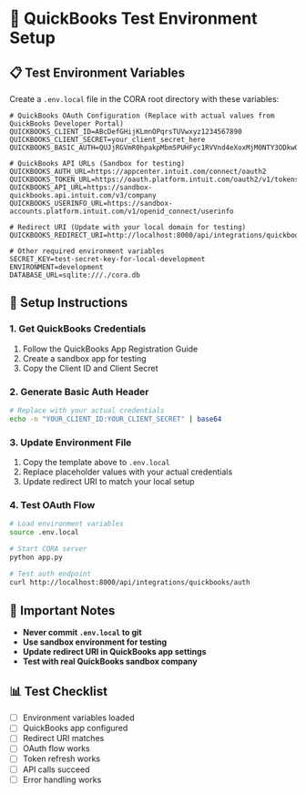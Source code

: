 # 🧪 QuickBooks Test Environment Setup

## 📋 Test Environment Variables

Create a `.env.local` file in the CORA root directory with these variables:

```env
# QuickBooks OAuth Configuration (Replace with actual values from QuickBooks Developer Portal)
QUICKBOOKS_CLIENT_ID=ABcDefGHijKLmnOPqrsTUVwxyz1234567890
QUICKBOOKS_CLIENT_SECRET=your_client_secret_here
QUICKBOOKS_BASIC_AUTH=QUJjRGVmR0hpakpMbm5PUHFyc1RVVnd4eXoxMjM0NTY3ODkwOnlvdXJfY2xpZW50X3NlY3JldF9oZXJl

# QuickBooks API URLs (Sandbox for testing)
QUICKBOOKS_AUTH_URL=https://appcenter.intuit.com/connect/oauth2
QUICKBOOKS_TOKEN_URL=https://oauth.platform.intuit.com/oauth2/v1/tokens/bearer
QUICKBOOKS_API_URL=https://sandbox-quickbooks.api.intuit.com/v3/company
QUICKBOOKS_USERINFO_URL=https://sandbox-accounts.platform.intuit.com/v1/openid_connect/userinfo

# Redirect URI (Update with your local domain for testing)
QUICKBOOKS_REDIRECT_URI=http://localhost:8000/api/integrations/quickbooks/callback

# Other required environment variables
SECRET_KEY=test-secret-key-for-local-development
ENVIRONMENT=development
DATABASE_URL=sqlite:///./cora.db
```

## 🔧 Setup Instructions

### 1. Get QuickBooks Credentials
1. Follow the QuickBooks App Registration Guide
2. Create a sandbox app for testing
3. Copy the Client ID and Client Secret

### 2. Generate Basic Auth Header
```bash
# Replace with your actual credentials
echo -n "YOUR_CLIENT_ID:YOUR_CLIENT_SECRET" | base64
```

### 3. Update Environment File
1. Copy the template above to `.env.local`
2. Replace placeholder values with your actual credentials
3. Update redirect URI to match your local setup

### 4. Test OAuth Flow
```bash
# Load environment variables
source .env.local

# Start CORA server
python app.py

# Test auth endpoint
curl http://localhost:8000/api/integrations/quickbooks/auth
```

## 🚨 Important Notes

- **Never commit `.env.local` to git**
- **Use sandbox environment for testing**
- **Update redirect URI in QuickBooks app settings**
- **Test with real QuickBooks sandbox company**

## 📊 Test Checklist

- [ ] Environment variables loaded
- [ ] QuickBooks app configured
- [ ] Redirect URI matches
- [ ] OAuth flow works
- [ ] Token refresh works
- [ ] API calls succeed
- [ ] Error handling works 